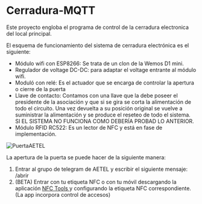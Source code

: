 # Cerradura-MQTT
Este proyecto engloba el programa de control de la cerradura electronica del local principal.

El esquema de funcionamiento del sistema de cerradura electrónica es el siguiente:
- Módulo wifi con ESP8266: Se trata de un clon de la Wemos D1 mini.
- Regulador de voltage DC-DC: para adaptar el voltage entrante al módulo wifi.
- Moduló con relé: Es el actuador que se encarga de controlar la apertura o cierre de la puerta
- Llave de contacto: Contamos con una llave que la debe poseer el presidente de la asociación y que si se gira se corta la alimentación de todo el circuito. Una vez devuelta a su posición original se vuelve a suministrar la alimentación y se produce el reseteo de todo el sistema. SI EL SISTEMA NO FUNCIONA COMO DEBERÍA PROBAD LO ANTERIOR.
- Módulo RFID RC522: Es un lector de NFC y está en fase de implementación.

![PuertaAETEL](https://github.com/aetel/Cerradura-MQTT/assets/87149204/e32018f0-66b5-4baa-bf61-d0bd0d30349a)

La apertura de la puerta se puede hacer de la siguiente manera:
1. Entrar al grupo de telegram de AETEL y escribir el siguiente mensaje: /abrir
2. (BETA) Entrar con tu etiqueta NFC o con tu móvil descargando la aplicación [NFC Tools ](https://play.google.com/store/apps/details?id=com.wakdev.wdnfc&pcampaignid=web_share) y configurando la etiqueta NFC correspondiente. (La app incorpora control de accesos)
